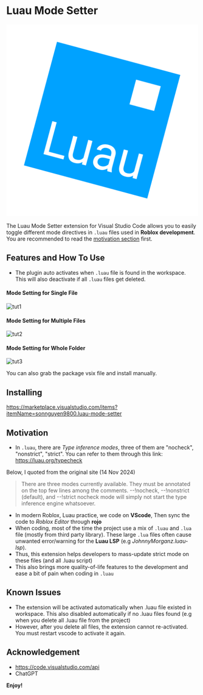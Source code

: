 # Luau Mode Setter

![alt text](luau-icon.png)

The Luau Mode Setter extension for Visual Studio Code allows you to easily toggle different mode directives in `.luau` files used in **Roblox development**. You are recommended to read the [motivation section](#motivation) first.

## Features and How To Use
- The plugin auto activates when `.luau` file is found in the workspace. This will also deactivate if all `.luau` files get deleted.

####  Mode Setting for Single File
![tut1](https://github.com/user-attachments/assets/8ed3bf94-ff3c-4b03-b774-a71f0a35bbd1)

#### Mode Setting for Multiple Files
![tut2](https://github.com/user-attachments/assets/133383d7-a499-44ea-b708-fcfd40359fc9)

#### Mode Setting for Whole Folder
![tut3](https://github.com/user-attachments/assets/dd6635da-202f-4868-bdd3-c9c0c13ba790)

You can also grab the package vsix file and install manually.

## Installing

https://marketplace.visualstudio.com/items?itemName=sonnguyen9800.luau-mode-setter

## Motivation
- In `.luau`, there are *Type inference modes*, three of them are "nocheck", "nonstrict", "strict". You can refer to them through this link: https://luau.org/typecheck

Below, I quoted from the original site (14 Nov 2024)
>There are three modes currently available. They must be annotated on the top few lines among the comments.
>--!nocheck,
--!nonstrict (default), and
--!strict
>nocheck mode will simply not start the type inference engine whatsoever.

- In modern Roblox, Luau practice, we code on **VScode**, Then sync the code to *Roblox Editor* through **rojo**
- When coding, most of the time the project use a mix of `.luau` and `.lua` file (mostly from third party library). These large `.lua` files often cause unwanted error/warning for the **Luau LSP** (e.g *JohnnyMorganz.luau-lsp*).
- Thus, this extension helps developers to mass-update strict mode on these files (and all .luau script)
- This also brings more quality-of-life features to the development and ease a bit of pain when coding in `.luau`

## Known Issues

- The extension will be activated automatically when .luau file existed in workspace. This also disabled automatically if no .luau files found (e.g when you delete all .luau file from the project)
- However, after you delete all files, the extension cannot re-activated. You must restart vscode to activate it again.

## Acknowledgement
- https://code.visualstudio.com/api
- ChatGPT

**Enjoy!**

